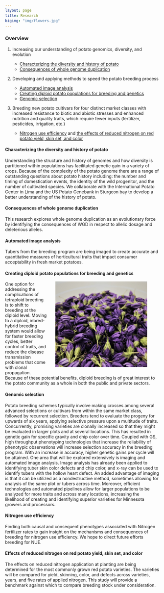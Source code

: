 ```yaml
---
layout: page
title: Research
bigimg: "img/flowers.jpg"
---
```


### Overview
1. Increasing our understanding of potato genomics, diversity, and evolution
	* [Characterizing the diversity and history of potato](#head1)
	* [Consequences of whole genome duplication](#head2)

2. Developing and applying methods to speed the potato breeding process
	* [Automated image analysis](#head3)
	* [Creating diploid potato populations for breeding and genetics](#head4)
	* [Genomic selection](#head5)

3. Breeding new potato cultivars for four distinct market classes with increased resistance to biotic and abiotic stresses and enhanced nutrition and quality traits, which require fewer inputs (fertilizer, pesticides, irrigation, etc.)
	* [Nitrogen use efficiency](#head6) and [the effects of reduced nitrogen on red potato yield, skin set, and color](#head7)


#### <a name="head1"></a>Characterizing the diversity and history of potato

Understanding the structure and history of genomes and how diversity is partitioned within populations has facilitated genetic gain in a variety of crops. Because of the complexity of the potato genome there are a range of outstanding questions about potato history including: the number and timing of domestication events, the identity of the wild progenitor, and the number of cultivated species. We collaborate with the International Potato Center in Lima and the US Potato Genebank in Sturgeon bay to develop a better understanding of the history of potato.


#### <a name="head2"></a>Consequences of whole genome duplication

This research explores whole genome duplication as an evolutionary force by identifying the consequences of WGD in respect to allelic dosage and deleterious alleles.

#### <a name="head3"></a>Automated image analysis

Tubers from the breeding program are being imaged to create accurate and quantitative measures of horticultural traits that impact consumer acceptability in fresh market potatoes.

#### <a name="head4"></a>Creating diploid potato populations for breeding and genetics
<p align="justify">

<figure>
<div style="float:right; padding-left: 25px; padding-bottom: 25px">
	<img src="/img/flowers.jpg" width="300" alt="" align="left">
</div></figure>

One option for addressing the complications of tetraploid breeding is to shift to breeding at the diploid level. Moving to a diploid, inbred-hybrid breeding system would allow for faster breeding cycles, better control of traits, and reduce the disease transmission problems that come with clonal propagation.  Because of these potential benefits, diploid breeding is of great interest to the potato community as a whole in both the public and private sectors.
</p>

#### <a name="head5"></a>Genomic selection

Potato breeding schemes typically involve making crosses among several advanced selections or cultivars from within the same market class, followed by recurrent selection. Breeders tend to evaluate the progeny for upwards of six years, applying selective pressure upon a multitude of traits. Concurrently, promising varieties are clonally increased so that they might be evaluated in larger plots and at several locations.  This has resulted in genetic gain for specific gravity and chip color over time. Coupled with GS, high throughput phenotyping technologies that increase the reliability of phenotypic observations will increase selection accuracy in the breeding program. With an increase in accuracy, higher genetic gains per cycle will be attained. One area that will be explored extensively is imaging and automated image analysis. Image analysis has already been applied to identifying tuber skin color defects and chip color, and x-ray can be used to identify tubers with the hollow heart defect. An added advantage of imaging is that it can be utilized as a nondestructive method, sometimes allowing for analysis of the same plot or tubers across time. Moreover, efficient technologies and automated pipelines allow for larger populations to be analyzed for more traits and across many locations, increasing the likelihood of creating and identifying superior varieties for Minnesota growers and processors.

#### <a name="head6"></a>Nitrogen use efficiency

Finding both causal and consequent phenotypes associated with Nitrogen fertilizer rates to gain insight on the mechanisms and consequences of breeding for nitrogen use efficiency.  We hope to direct future efforts breeding for NUE. 

#### <a name="head7"></a>Effects of reduced nitrogen on red potato yield, skin set, and color

The effects on reduced nitrogen application at planting are being determined for the most commonly grown red potato varieties. The varieties will be compared for yield, skinning, color, and defects across varieties, years, and five rates of applied nitrogen. This study will provide a benchmark against which to compare breeding stock under consideration.






